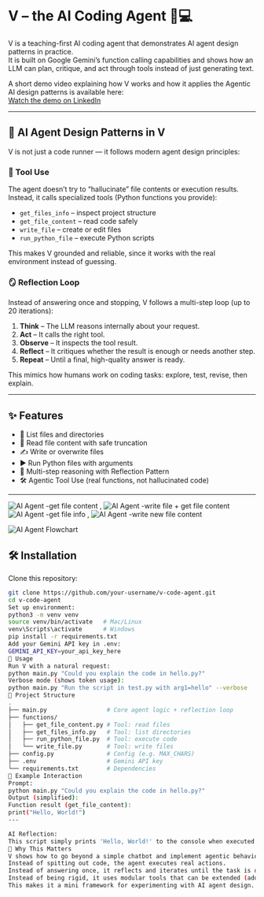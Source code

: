 # V – the AI Coding Agent 🤖💻

V is a teaching-first AI coding agent that demonstrates AI agent design patterns in practice.  
It is built on Google Gemini’s function calling capabilities and shows how an LLM can plan, critique, and act through tools instead of just generating text.

A short demo video explaining how V works and how it applies the Agentic AI design patterns is available here:  
[Watch the demo on LinkedIn]([https://www.linkedin.com/your-post-link](https://www.linkedin.com/posts/tharushika-abedheera-3396311a4_ai-agenticai-geminiapi-activity-7381066444673003520-C_l1?utm_source=share&utm_medium=member_desktop&rcm=ACoAAC_Kg50BnjbR5xO7unO3rKyCnc0-DFK9CqE))


---

## 🧠 AI Agent Design Patterns in V

V is not just a code runner — it follows modern agent design principles:

### 🔧 Tool Use
The agent doesn’t try to “hallucinate” file contents or execution results. Instead, it calls specialized tools (Python functions you provide):

- `get_files_info` – inspect project structure  
- `get_file_content` – read code safely  
- `write_file` – create or edit files  
- `run_python_file` – execute Python scripts  

This makes V grounded and reliable, since it works with the real environment instead of guessing.

### 🪞 Reflection Loop
Instead of answering once and stopping, V follows a multi-step loop (up to 20 iterations):

1. **Think** – The LLM reasons internally about your request.  
2. **Act** – It calls the right tool.  
3. **Observe** – It inspects the tool result.  
4. **Reflect** – It critiques whether the result is enough or needs another step.  
5. **Repeat** – Until a final, high-quality answer is ready.  

This mimics how humans work on coding tasks: explore, test, revise, then explain.

---

## ✨ Features

- 📂 List files and directories  
- 📖 Read file content with safe truncation  
- ✍️ Write or overwrite files  
- ▶️ Run Python files with arguments  
- 🔄 Multi-step reasoning with Reflection Pattern  
- 🛠️ Agentic Tool Use (real functions, not hallucinated code)  

---
![AI Agent -get file content](./sc1.png) , ![AI Agent -write file + get file content](./sc2.png) 
![AI Agent -get file info](./sc3.png)  ,  ![AI Agent -write new  file content](./sc4.png) 

![AI Agent Flowchart](./flow.png) 


## 🛠️ Installation

Clone this repository:

```bash
git clone https://github.com/your-username/v-code-agent.git
cd v-code-agent
Set up environment:
python3 -m venv venv
source venv/bin/activate   # Mac/Linux
venv\Scripts\activate      # Windows
pip install -r requirements.txt
Add your Gemini API key in .env:
GEMINI_API_KEY=your_api_key_here
🚀 Usage
Run V with a natural request:
python main.py "Could you explain the code in hello.py?"
Verbose mode (shows token usage):
python main.py "Run the script in test.py with arg1=hello" --verbose
📂 Project Structure
.
├── main.py                 # Core agent logic + reflection loop
├── functions/
│   ├── get_file_content.py # Tool: read files
│   ├── get_files_info.py   # Tool: list directories
│   ├── run_python_file.py  # Tool: execute code
│   └── write_file.py       # Tool: write files
├── config.py               # Config (e.g. MAX_CHARS)
├── .env                    # Gemini API key
└── requirements.txt        # Dependencies
🧩 Example Interaction
Prompt:
python main.py "Could you explain the code in hello.py?"
Output (simplified):
Function result (get_file_content):
print("Hello, World!")
---

AI Reflection:
This script simply prints 'Hello, World!' to the console when executed.
📌 Why This Matters
V shows how to go beyond a simple chatbot and implement agentic behavior:
Instead of spitting out code, the agent executes real actions.
Instead of answering once, it reflects and iterates until the task is done.
Instead of being rigid, it uses modular tools that can be extended (add your own!).
This makes it a mini framework for experimenting with AI agent design.











